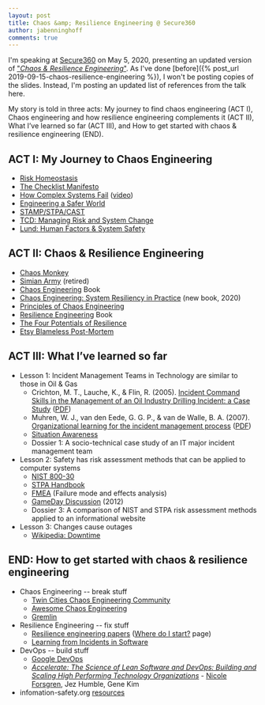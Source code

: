 ```yaml
---
layout: post
title: Chaos &amp; Resilience Engineering @ Secure360
author: jabenninghoff
comments: true
---
```

I'm speaking at [Secure360](https://secure360.org) on May 5, 2020, presenting an updated version of ["*Chaos & Resilience Engineering*"](https://secure360.org/session/john-benninghoff-chaos-resilience-engineering-my-journey/?conference=11809&date=20200505). As I've done [before]({% post_url 2019-09-15-chaos-resilience-engineering %}), I won't be posting copies of the slides. Instead, I'm posting an updated list of references from the talk here.

My story is told in three acts: My journey to find chaos engineering (ACT I), Chaos engineering and how resilience engineering complements it (ACT II), What I’ve learned so far (ACT III), and How to get started with chaos & resilience engineering (END).

## ACT I: My Journey to Chaos Engineering
* [Risk Homeostasis](https://en.wikipedia.org/wiki/Risk_compensation#Risk_homeostasis)
* [The Checklist Manifesto](https://en.wikipedia.org/wiki/The_Checklist_Manifesto)
* [How Complex Systems Fail](http://web.mit.edu/2.75/resources/random/How%20Complex%20Systems%20Fail.pdf) ([video](https://www.youtube.com/watch?v=2S0k12uZR14))
* [Engineering a Safer World](https://mitpress.mit.edu/books/engineering-safer-world)
* [STAMP/STPA/CAST](https://psas.scripts.mit.edu/home/)
* [TCD: Managing Risk and System Change](https://psychology.tcd.ie/postgraduate/msc-riskandchange/)
* [Lund: Human Factors &amp; System Safety](http://www.humanfactors.lth.se)

## ACT II: Chaos & Resilience Engineering
* [Chaos Monkey](https://github.com/Netflix/chaosmonkey)
* [Simian Army](https://github.com/Netflix/SimianArmy) (retired)
* [Chaos Engineering](https://www.oreilly.com/library/view/chaos-engineering/9781491988459/) Book
* [Chaos Engineering: System Resiliency in Practice](http://shop.oreilly.com/product/0636920203957.do) (new book, 2020)
* [Principles of Chaos Engineering](https://principlesofchaos.org)
* [Resilience Engineering](https://www.crcpress.com/Resilience-Engineering-Concepts-and-Precepts/Woods-Hollnagel/p/book/9780754649045) Book
* [The Four Potentials of Resilience](https://erikhollnagel.com/ideas/resilience%20assessment%20grid.html)
* [Etsy Blameless Post-Mortem](https://codeascraft.com/2016/11/17/debriefing-facilitation-guide/)

## ACT III: What I’ve learned so far
* Lesson 1: Incident Management Teams in Technology are similar to those in Oil & Gas
  * Crichton, M. T., Lauche, K., & Flin, R. (2005). [Incident Command Skills in the Management of an Oil Industry Drilling Incident: a Case Study](https://onlinelibrary.wiley.com/doi/abs/10.1111/j.1468-5973.2005.00466.x) ([PDF](https://www.academia.edu/38675561/Incident_Command_Skills_in_the_Management_of_an_Oil_Industry_Drilling_Incident_a_Case_Study))
  * Muhren, W. J., van den Eede, G. G. P., & van de Walle, B. A. (2007). [Organizational learning for
the incident management process](https://research.tilburguniversity.edu/en/publications/organizational-learning-for-the-incident-management-process-lesso) ([PDF](https://aisel.aisnet.org/cgi/viewcontent.cgi?article=1131&context=ecis2007))
  * [Situation Awareness](https://en.wikipedia.org/wiki/Situation_awareness#Endsley's_model)
  * Dossier 1: A socio-technical case study of an IT major incident management team
* Lesson 2: Safety has risk assessment methods that can be applied to computer systems
  * [NIST 800-30](https://csrc.nist.gov/publications/detail/sp/800-30/rev-1/final)
  * [STPA Handbook](http://psas.scripts.mit.edu/home/materials/)
  * [FMEA](https://en.wikipedia.org/wiki/Failure_mode_and_effects_analysis) (Failure mode and effects analysis)
  * [GameDay Discussion](https://queue.acm.org/detail.cfm?id=2371297) (2012)
  * Dossier 3: A comparison of NIST and STPA risk assessment methods applied to an informational website
* Lesson 3: Changes cause outages
  * [Wikipedia: Downtime](https://en.wikipedia.org/wiki/Downtime)

## END: How to get started with chaos & resilience engineering
* Chaos Engineering -- break stuff
  * [Twin Cities Chaos Engineering Community](https://www.meetup.com/Twin-Cities-Chaos-Engineering-Community/)
  * [Awesome Chaos Engineering](https://github.com/dastergon/awesome-chaos-engineering)
  * [Gremlin](https://www.gremlin.com)
* Resilience Engineering -- fix stuff
  * [Resilience engineering papers](https://github.com/lorin/resilience-engineering) ([Where do I start?](https://github.com/lorin/resilience-engineering/blob/master/intro.md) page)
  * [Learning from Incidents in Software](https://www.learningfromincidents.io)
* DevOps -- build stuff
  * [Google DevOps](https://cloud.google.com/devops)
  * *[Accelerate: The Science of Lean Software and DevOps: Building and Scaling High Performing Technology Organizations](https://itrevolution.com/book/accelerate/)* - [Nicole Forsgren](https://nicolefv.com), Jez Humble, Gene Kim
* infomation-safety.org [resources](/resources/)
